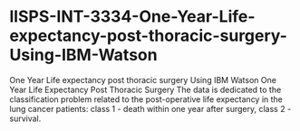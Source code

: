 # llSPS-INT-3334-One-Year-Life-expectancy-post-thoracic-surgery-Using-IBM-Watson
One Year Life expectancy post thoracic surgery  Using IBM Watson
One Year Life Expectancy Post Thoracic Surgery The data is dedicated to the classification problem related to the post-operative life expectancy in the lung cancer patients:
class 1 - death within one year after surgery, class 2 - survival.
